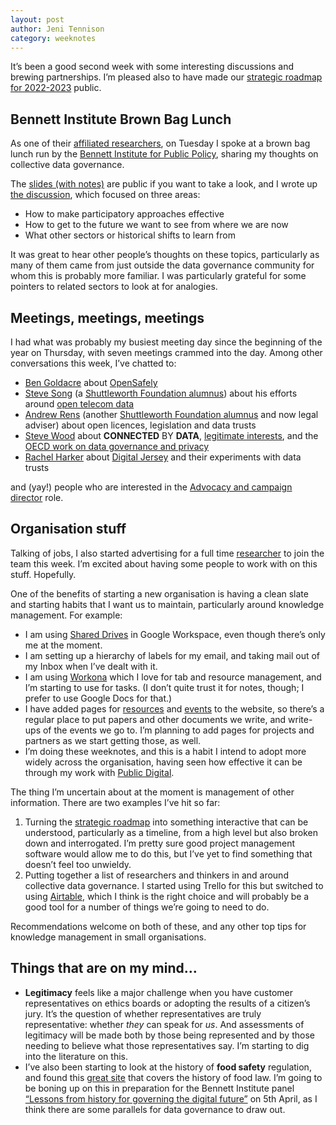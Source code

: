 ```yaml
---
layout: post
author: Jeni Tennison
category: weeknotes
---
```

It’s been a good second week with some interesting discussions and brewing partnerships. I’m pleased also to have made our [strategic roadmap for 2022-2023](https://connectedbydata.org/resources/strategic-roadmap-2022-2023) public.

<!--more-->

## Bennett Institute Brown Bag Lunch

As one of their [affiliated researchers](https://www.bennettinstitute.cam.ac.uk/about-us/affiliated-researcher/), on Tuesday I spoke at a brown bag lunch run by the [Bennett Institute for Public Policy](https://www.bennettinstitute.cam.ac.uk/), sharing my thoughts on collective data governance.

The [slides (with notes)](https://docs.google.com/presentation/u/0/d/13fFeVCUhFhW7M4JIy3Nktr83-XoUrpxth6mALp4avOk/edit) are public if you want to take a look, and I wrote up [the discussion](https://connectedbydata.org/events/2022-03-08-bennett-institute-brown-bag-lunch), which focused on three areas:

* How to make participatory approaches effective
* How to get to the future we want to see from where we are now
* What other sectors or historical shifts to learn from

It was great to hear other people’s thoughts on these topics, particularly as many of them came from just outside the data governance community for whom this is probably more familiar. I was particularly grateful for some pointers to related sectors to look at for analogies.

## Meetings, meetings, meetings

I had what was probably my busiest meeting day since the beginning of the year on Thursday, with seven meetings crammed into the day. Among other conversations this week, I’ve chatted to:

* [Ben Goldacre](https://www.phc.ox.ac.uk/team/ben-goldacre) about [OpenSafely](https://www.opensafely.org/)
* [Steve Song](https://manypossibilities.net/about/) (a [Shuttleworth Foundation alumnus](https://shuttleworthfoundation.org/thinking/tag/alumni/)) about his efforts around [open telecom data](https://medium.com/@stevesong/open-telecom-data-f8b41c973ad7)
* [Andrew Rens](http://andrewrens.com/bio/) (another [Shuttleworth Foundation alumnus](https://shuttleworthfoundation.org/thinking/tag/alumni/) and now legal adviser) about open licences, legislation and data trusts
* [Steve Wood](https://ico.org.uk/about-the-ico/who-we-are/management-board/) about **CONNECTED** BY **DATA**, [legitimate interests](https://docs.google.com/document/u/0/d/1fg7_bVkJ3xQ1biaATdmJNwPpa2e1TrTvRqHi4dIGWoc/edit), and the [OECD work on data governance and privacy](https://www.oecd.org/digital/ieconomy/information-security-and-privacy.htm)
* [Rachel Harker](https://www.digital.je/about/team/rachel-harker/) about [Digital Jersey](https://www.digital.je/) and their experiments with data trusts

and (yay!) people who are interested in the [Advocacy and campaign director](https://connectedbydata.org/jobs/advocacy-and-campaign-director) role.

## Organisation stuff

Talking of jobs, I also started advertising for a full time [researcher](https://connectedbydata.org/jobs/researcher) to join the team this week. I’m excited about having some people to work with on this stuff. Hopefully.

One of the benefits of starting a new organisation is having a clean slate and starting habits that I want us to maintain, particularly around knowledge management. For example:

* I am using [Shared Drives](https://support.google.com/a/answer/7212025?hl=en) in Google Workspace, even though there’s only me at the moment.
* I am setting up a hierarchy of labels for my email, and taking mail out of my Inbox when I’ve dealt with it.
* I am using [Workona](https://workona.com/) which I love for tab and resource management, and I’m starting to use for tasks. (I don’t quite trust it for notes, though; I prefer to use Google Docs for that.)
* I have added pages for [resources](https://connectedbydata.org/resources) and [events](https://connectedbydata.org/events) to the website, so there’s a regular place to put papers and other documents we write, and write-ups of the events we go to. I’m planning to add pages for projects and partners as we start getting those, as well.
* I’m doing these weeknotes, and this is a habit I intend to adopt more widely across the organisation, having seen how effective it can be through my work with [Public Digital](https://public.digital/).

The thing I’m uncertain about at the moment is management of other information. There are two examples I’ve hit so far:

1. Turning the [strategic roadmap](https://connectedbydata.org/resources/strategic-roadmap-2022-2023) into something interactive that can be understood, particularly as a timeline, from a high level but also broken down and interrogated. I’m pretty sure good project management software would allow me to do this, but I’ve yet to find something that doesn’t feel too unwieldy.
2. Putting together a list of researchers and thinkers in and around collective data governance. I started using Trello for this but switched to using [Airtable](https://www.airtable.com/), which I think is the right choice and will probably be a good tool for a number of things we’re going to need to do.

Recommendations welcome on both of these, and any other top tips for knowledge management in small organisations.

## Things that are on my mind…

* **Legitimacy** feels like a major challenge when you have customer representatives on ethics boards or adopting the results of a citizen’s jury. It’s the question of whether representatives are truly representative: whether *they* can speak for *us*. And assessments of legitimacy will be made both by those being represented and by those needing to believe what those representatives say. I’m starting to dig into the literature on this.
* I’ve also been starting to look at the history of **food safety** regulation, and found this [great site](http://artisanfoodlaw.co.uk/food-law/contents) that covers the history of food law. I’m going to be boning up on this in preparation for the Bennett Institute panel [“Lessons from history for governing the digital future”](https://www.bennettinstitute.cam.ac.uk/events/governing-digital-future/) on 5th April, as I think there are some parallels for data governance to draw out.
